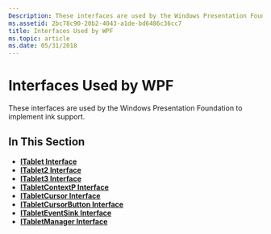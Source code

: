 ```yaml
---
Description: These interfaces are used by the Windows Presentation Foundation to implement ink support.
ms.assetid: 2bc78c90-20b2-4043-a1de-bd6486c36cc7
title: Interfaces Used by WPF
ms.topic: article
ms.date: 05/31/2018
---
```


# Interfaces Used by WPF

These interfaces are used by the Windows Presentation Foundation to implement ink support.

## In This Section

-   [**ITablet Interface**](itablet.md)
-   [**ITablet2 Interface**](itablet2.md)
-   [**ITablet3 Interface**](itablet3.md)
-   [**ITabletContextP Interface**](itabletcontextp.md)
-   [**ITabletCursor Interface**](itabletcursor.md)
-   [**ITabletCursorButton Interface**](itabletcursorbutton.md)
-   [**ITabletEventSink Interface**](itableteventsink.md)
-   [**ITabletManager Interface**](itabletmanager.md)

 

 



